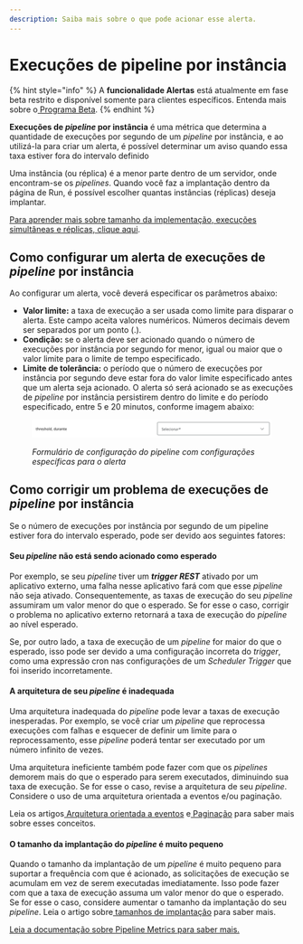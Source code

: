 ```yaml
---
description: Saiba mais sobre o que pode acionar esse alerta.
---
```


# Execuções de pipeline por instância

{% hint style="info" %}
A **funcionalidade Alertas** está atualmente em fase beta restrito e disponível somente para clientes específicos. Entenda mais sobre o[ Programa Beta](https://docs.digibee.com/documentation/v/pt-br/geral/programa-beta).
{% endhint %}

**Execuções de **_**pipeline**_** por instância** é uma métrica que determina a quantidade de execuções por segundo de um _pipeline_ por instância, e ao utilizá-la para criar um alerta, é possível determinar um aviso quando essa taxa estiver fora do intervalo definido

Uma instância (ou réplica) é a menor parte dentro de um servidor, onde encontram-se os _pipelines_. Quando você faz a implantação dentro da página de Run, é possível escolher quantas instâncias (réplicas) deseja implantar.

[Para aprender mais sobre tamanho da implementação, execuções simultâneas e réplicas, clique aqui](https://docs.digibee.com/documentation/v/pt-br/run/deployment/deployments).

## Como configurar um alerta de execuções de _pipeline_ por instância

Ao configurar um alerta, você deverá especificar os parâmetros abaixo:

* **Valor limite:** a taxa de execução a ser usada como limite para disparar o alerta. Este campo aceita valores numéricos. Números decimais devem ser separados por um ponto (.).
* **Condição:** se o alerta deve ser acionado quando o número de execuções por instância por segundo for menor, igual ou maior que o valor limite para o limite de tempo especificado.
* **Limite de tolerância:** o período que o número de execuções por instância por segundo deve estar fora do valor limite especificado antes que um alerta seja acionado. O alerta só será acionado se as execuções de _pipeline_ por instância persistirem dentro do limite e do período especificado, entre 5 e 20 minutos, conforme imagem abaixo:

<figure><img src="../../../.gitbook/assets/thershold PT (4).png" alt=""><figcaption><p><em>Formulário de configuração do pipeline com configurações específicas para o alerta</em></p></figcaption></figure>

## Como corrigir um problema de execuções de _pipeline_ por instância

Se o número de execuções por instância por segundo de um pipeline estiver fora do intervalo esperado, pode ser devido aos seguintes fatores:

#### Seu _pipeline_ não está sendo acionado como esperado

Por exemplo, se seu _pipeline_ tiver um _**trigger REST**_ ativado por um aplicativo externo, uma falha nesse aplicativo fará com que esse _pipeline_ não seja ativado. Consequentemente, as taxas de execução do seu _pipeline_ assumiram um valor menor do que o esperado. Se for esse o caso, corrigir o problema no aplicativo externo retornará a taxa de execução do _pipeline_ ao nível esperado.

Se, por outro lado, a taxa de execução de um _pipeline_ for maior do que o esperado, isso pode ser devido a uma configuração incorreta do _trigger_, como uma expressão cron nas configurações de um _Scheduler Trigger_ que foi inserido incorretamente.

#### A arquitetura de seu _pipeline_ é inadequada

Uma arquitetura inadequada do _pipeline_ pode levar a taxas de execução inesperadas. Por exemplo, se você criar um _pipeline_ que reprocessa execuções com falhas e esquecer de definir um limite para o reprocessamento, esse _pipeline_ poderá tentar ser executado por um número infinito de vezes.

Uma arquitetura ineficiente também pode fazer com que os _pipelines_ demorem mais do que o esperado para serem executados, diminuindo sua taxa de execução. Se for esse o caso, revise a arquitetura de seu _pipeline_. Considere o uso de uma arquitetura orientada a eventos e/ou paginação.

Leia os artigos[ Arquitetura orientada a eventos](https://docs.digibee.com/documentation/v/pt-br/tutoriais-e-melhores-praticas/arquitetura-orientada-a-eventos) e[ Paginação](https://docs.digibee.com/documentation/v/pt-br/tutoriais-e-melhores-praticas/tutorial-de-paginacao) para saber mais sobre esses conceitos.

#### O tamanho da implantação do _pipeline_ é muito pequeno

Quando o tamanho da implantação de um _pipeline_ é muito pequeno para suportar a frequência com que é acionado, as solicitações de execução se acumulam em vez de serem executadas imediatamente. Isso pode fazer com que a taxa de execução assuma um valor menor do que o esperado. Se for esse o caso, considere aumentar o tamanho da implantação do seu _pipeline_. Leia o artigo sobre[ tamanhos de implantação](https://docs.digibee.com/documentation/v/pt-br/run/runtime) para saber mais.&#x20;

[Leia a documentação sobre Pipeline Metrics para saber mais.](https://docs.digibee.com/documentation/v/pt-br/monitor/pipeline-metrics)
